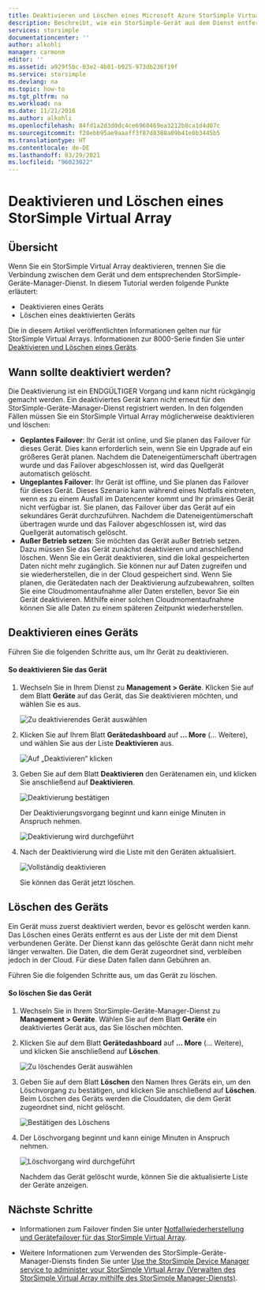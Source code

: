 ```yaml
---
title: Deaktivieren und Löschen eines Microsoft Azure StorSimple Virtual Array | Microsoft Docs
description: Beschreibt, wie ein StorSimple-Gerät aus dem Dienst entfernt wird, indem es zunächst deaktiviert und anschließend gelöscht wird.
services: storsimple
documentationcenter: ''
author: alkohli
manager: carmonm
editor: ''
ms.assetid: a929f5bc-03e2-4b01-b925-973db236f19f
ms.service: storsimple
ms.devlang: na
ms.topic: how-to
ms.tgt_pltfrm: na
ms.workload: na
ms.date: 11/21/2016
ms.author: alkohli
ms.openlocfilehash: 84fd1a2d3d0dc4ce6960469ea3212b8ca1d4d07c
ms.sourcegitcommit: f28ebb95ae9aaaff3f87d8388a09b41e0b3445b5
ms.translationtype: HT
ms.contentlocale: de-DE
ms.lasthandoff: 03/29/2021
ms.locfileid: "96023022"
---
```

# <a name="deactivate-and-delete-a-storsimple-virtual-array"></a>Deaktivieren und Löschen eines StorSimple Virtual Array

## <a name="overview"></a>Übersicht

Wenn Sie ein StorSimple Virtual Array deaktivieren, trennen Sie die Verbindung zwischen dem Gerät und dem entsprechenden StorSimple-Geräte-Manager-Dienst. In diesem Tutorial werden folgende Punkte erläutert:

* Deaktivieren eines Geräts 
* Löschen eines deaktivierten Geräts

Die in diesem Artikel veröffentlichten Informationen gelten nur für StorSimple Virtual Arrays. Informationen zur 8000-Serie finden Sie unter [Deaktivieren und Löschen eines Geräts](./storsimple-8000-deactivate-and-delete-device.md).

## <a name="when-to-deactivate"></a>Wann sollte deaktiviert werden?

Die Deaktivierung ist ein ENDGÜLTIGER Vorgang und kann nicht rückgängig gemacht werden. Ein deaktiviertes Gerät kann nicht erneut für den StorSimple-Geräte-Manager-Dienst registriert werden. In den folgenden Fällen müssen Sie ein StorSimple Virtual Array möglicherweise deaktivieren und löschen:

* **Geplantes Failover**: Ihr Gerät ist online, und Sie planen das Failover für dieses Gerät. Dies kann erforderlich sein, wenn Sie ein Upgrade auf ein größeres Gerät planen. Nachdem die Dateneigentümerschaft übertragen wurde und das Failover abgeschlossen ist, wird das Quellgerät automatisch gelöscht.
* **Ungeplantes Failover**: Ihr Gerät ist offline, und Sie planen das Failover für dieses Gerät. Dieses Szenario kann während eines Notfalls eintreten, wenn es zu einem Ausfall im Datencenter kommt und Ihr primäres Gerät nicht verfügbar ist. Sie planen, das Failover über das Gerät auf ein sekundäres Gerät durchzuführen. Nachdem die Dateneigentümerschaft übertragen wurde und das Failover abgeschlossen ist, wird das Quellgerät automatisch gelöscht.
* **Außer Betrieb setzen**: Sie möchten das Gerät außer Betrieb setzen. Dazu müssen Sie das Gerät zunächst deaktivieren und anschließend löschen. Wenn Sie ein Gerät deaktivieren, sind die lokal gespeicherten Daten nicht mehr zugänglich. Sie können nur auf Daten zugreifen und sie wiederherstellen, die in der Cloud gespeichert sind. Wenn Sie planen, die Gerätedaten nach der Deaktivierung aufzubewahren, sollten Sie eine Cloudmomentaufnahme aller Daten erstellen, bevor Sie ein Gerät deaktivieren. Mithilfe einer solchen Cloudmomentaufnahme können Sie alle Daten zu einem späteren Zeitpunkt wiederherstellen.

## <a name="deactivate-a-device"></a>Deaktivieren eines Geräts

Führen Sie die folgenden Schritte aus, um Ihr Gerät zu deaktivieren.

#### <a name="to-deactivate-the-device"></a>So deaktivieren Sie das Gerät

1. Wechseln Sie in Ihrem Dienst zu **Management > Geräte**. Klicken Sie auf dem Blatt **Geräte** auf das Gerät, das Sie deaktivieren möchten, und wählen Sie es aus.
   
    ![Zu deaktivierendes Gerät auswählen](./media/storsimple-virtual-array-deactivate-and-delete-device/deactivate-delete7.png)
2. Klicken Sie auf Ihrem Blatt **Gerätedashboard** auf **... More** (... Weitere), und wählen Sie aus der Liste **Deaktivieren** aus.
   
    ![Auf „Deaktivieren“ klicken](./media/storsimple-virtual-array-deactivate-and-delete-device/deactivate-delete8.png)
3. Geben Sie auf dem Blatt **Deaktivieren** den Gerätenamen ein, und klicken Sie anschließend auf **Deaktivieren**. 
   
    ![Deaktivierung bestätigen](./media/storsimple-virtual-array-deactivate-and-delete-device/deactivate-delete1.png)
   
    Der Deaktivierungsvorgang beginnt und kann einige Minuten in Anspruch nehmen.
   
    ![Deaktivierung wird durchgeführt](./media/storsimple-virtual-array-deactivate-and-delete-device/deactivate-delete2.png)
4. Nach der Deaktivierung wird die Liste mit den Geräten aktualisiert.
   
    ![Vollständig deaktivieren](./media/storsimple-virtual-array-deactivate-and-delete-device/deactivate-delete3.png)
   
    Sie können das Gerät jetzt löschen.

## <a name="delete-the-device"></a>Löschen des Geräts

Ein Gerät muss zuerst deaktiviert werden, bevor es gelöscht werden kann. Das Löschen eines Geräts entfernt es aus der Liste der mit dem Dienst verbundenen Geräte. Der Dienst kann das gelöschte Gerät dann nicht mehr länger verwalten. Die Daten, die dem Gerät zugeordnet sind, verbleiben jedoch in der Cloud. Für diese Daten fallen dann Gebühren an.

Führen Sie die folgenden Schritte aus, um das Gerät zu löschen.

#### <a name="to-delete-the-device"></a>So löschen Sie das Gerät

1. Wechseln Sie in Ihrem StorSimple-Geräte-Manager-Dienst zu **Management > Geräte**. Wählen Sie auf dem Blatt **Geräte** ein deaktiviertes Gerät aus, das Sie löschen möchten.
2. Klicken Sie auf dem Blatt **Gerätedashboard** auf **… More** (... Weitere), und klicken Sie anschließend auf **Löschen**.
   
   ![Zu löschendes Gerät auswählen](./media/storsimple-virtual-array-deactivate-and-delete-device/deactivate-delete4.png)
3. Geben Sie auf dem Blatt **Löschen** den Namen Ihres Geräts ein, um den Löschvorgang zu bestätigen, und klicken Sie anschließend auf **Löschen**. Beim Löschen des Geräts werden die Clouddaten, die dem Gerät zugeordnet sind, nicht gelöscht. 
   
   ![Bestätigen des Löschens](./media/storsimple-virtual-array-deactivate-and-delete-device/deactivate-delete5.png) 
4. Der Löschvorgang beginnt und kann einige Minuten in Anspruch nehmen.
   
   ![Löschvorgang wird durchgeführt](./media/storsimple-virtual-array-deactivate-and-delete-device/deactivate-delete6.png)
   
    Nachdem das Gerät gelöscht wurde, können Sie die aktualisierte Liste der Geräte anzeigen.

## <a name="next-steps"></a>Nächste Schritte

* Informationen zum Failover finden Sie unter [Notfallwiederherstellung und Gerätefailover für das StorSimple Virtual Array](storsimple-virtual-array-failover-dr.md).

* Weitere Informationen zum Verwenden des StorSimple-Geräte-Manager-Diensts finden Sie unter [Use the StorSimple Device Manager service to administer your StorSimple Virtual Array (Verwalten des StorSimple Virtual Array mithilfe des StorSimple Manager-Diensts)](storsimple-virtual-array-manager-service-administration.md).
